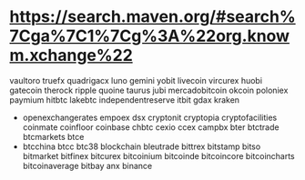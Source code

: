 # https://search.maven.org/#search%7Cga%7C1%7Cg%3A%22org.knowm.xchange%22
vaultoro
truefx
quadrigacx
luno
gemini
yobit
livecoin
vircurex
huobi
gatecoin
therock
ripple
quoine
taurus
jubi
mercadobitcoin
okcoin
poloniex
paymium
hitbtc
lakebtc
independentreserve
itbit
gdax
kraken
- openexchangerates
empoex
dsx
cryptonit
cryptopia
cryptofacilities
coinmate
coinfloor
coinbase
chbtc
cexio
ccex
campbx
bter
btctrade
btcmarkets
btce
- btcchina
btcc
btc38
blockchain
bleutrade
bittrex
bitstamp
bitso
bitmarket
bitfinex
bitcurex
bitcoinium
bitcoinde
bitcoincore
bitcoincharts
bitcoinaverage
bitbay
anx
binance
